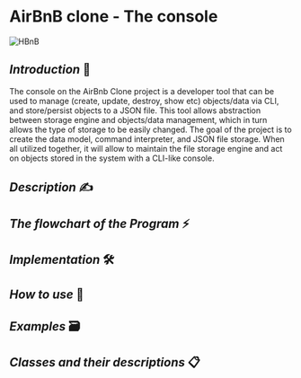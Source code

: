 # AirBnB clone - The console #

<img src='https://s3.eu-west-3.amazonaws.com/hbtn.intranet/uploads/medias/2018/6/65f4a1dd9c51265f49d0.png?X-Amz-Algorithm=AWS4-HMAC-SHA256&X-Amz-Credential=AKIA4MYA5JM5DUTZGMZG%2F20231009%2Feu-west-3%2Fs3%2Faws4_request&X-Amz-Date=20231009T142245Z&X-Amz-Expires=86400&X-Amz-SignedHeaders=host&X-Amz-Signature=0def08236e142ebd66128550ff7915e8db921db2209f9ad096d311e4990e7085' alt='HBnB'/>

## **_Introduction_** 📢
The console on the AirBnb Clone project is a developer tool that can be used to manage (create, update, destroy, show etc) objects/data via CLI, and store/persist objects to a JSON file. This tool allows abstraction between storage engine and objects/data management, which in turn allows the type of storage to be easily changed.
The goal of the project is to create the data model, command interpreter, and JSON file storage. When all utilized together, it will allow to maintain the file storage engine and act on objects stored in the system with a CLI-like console.


## **_Description_** ✍

## **_The flowchart of the Program_** ⚡

## **_Implementation_** 🛠

## **_How to use_** 🔐

## **_Examples_** 🗃

## **_Classes and their descriptions_** 📋
